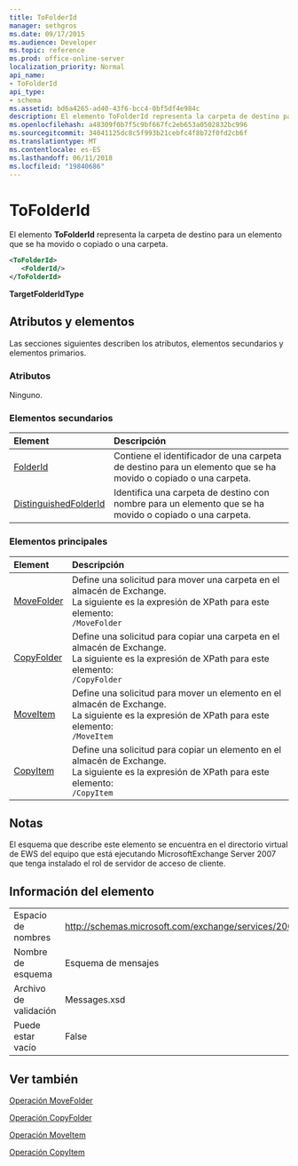 ```yaml
---
title: ToFolderId
manager: sethgros
ms.date: 09/17/2015
ms.audience: Developer
ms.topic: reference
ms.prod: office-online-server
localization_priority: Normal
api_name:
- ToFolderId
api_type:
- schema
ms.assetid: bd6a4265-ad40-43f6-bcc4-0bf5df4e984c
description: El elemento ToFolderId representa la carpeta de destino para un elemento que se ha movido o copiado o una carpeta.
ms.openlocfilehash: a48309f0b7f5c9bf667fc2eb653a0502832bc996
ms.sourcegitcommit: 34041125dc8c5f993b21cebfc4f8b72f0fd2cb6f
ms.translationtype: MT
ms.contentlocale: es-ES
ms.lasthandoff: 06/11/2018
ms.locfileid: "19840686"
---
```

# <a name="tofolderid"></a>ToFolderId

El elemento **ToFolderId** representa la carpeta de destino para un elemento que se ha movido o copiado o una carpeta. 
  
```xml
<ToFolderId>
   <FolderId/>
</ToFolderId>
```

 **TargetFolderIdType**
## <a name="attributes-and-elements"></a>Atributos y elementos

Las secciones siguientes describen los atributos, elementos secundarios y elementos primarios.
  
### <a name="attributes"></a>Atributos

Ninguno.
  
### <a name="child-elements"></a>Elementos secundarios

|**Element**|**Descripción**|
|:-----|:-----|
|[FolderId](folderid.md) <br/> |Contiene el identificador de una carpeta de destino para un elemento que se ha movido o copiado o una carpeta.  <br/> |
|[DistinguishedFolderId](distinguishedfolderid.md) <br/> |Identifica una carpeta de destino con nombre para un elemento que se ha movido o copiado o una carpeta.  <br/> |
   
### <a name="parent-elements"></a>Elementos principales

|**Element**|**Descripción**|
|:-----|:-----|
|[MoveFolder](movefolder.md) <br/> |Define una solicitud para mover una carpeta en el almacén de Exchange.  <br/> La siguiente es la expresión de XPath para este elemento:  <br/>  `/MoveFolder` <br/> |
|[CopyFolder](copyfolder.md) <br/> |Define una solicitud para copiar una carpeta en el almacén de Exchange.  <br/> La siguiente es la expresión de XPath para este elemento:  <br/>  `/CopyFolder` <br/> |
|[MoveItem](moveitem.md) <br/> |Define una solicitud para mover un elemento en el almacén de Exchange.  <br/> La siguiente es la expresión de XPath para este elemento:  <br/>  `/MoveItem` <br/> |
|[CopyItem](copyitem.md) <br/> |Define una solicitud para copiar un elemento en el almacén de Exchange.  <br/> La siguiente es la expresión de XPath para este elemento:  <br/>  `/CopyItem` <br/> |
   
## <a name="remarks"></a>Notas

El esquema que describe este elemento se encuentra en el directorio virtual de EWS del equipo que está ejecutando MicrosoftExchange Server 2007 que tenga instalado el rol de servidor de acceso de cliente.
  
## <a name="element-information"></a>Información del elemento

|||
|:-----|:-----|
|Espacio de nombres  <br/> |http://schemas.microsoft.com/exchange/services/2006/messages  <br/> |
|Nombre de esquema  <br/> |Esquema de mensajes  <br/> |
|Archivo de validación  <br/> |Messages.xsd  <br/> |
|Puede estar vacío  <br/> |False  <br/> |
   
## <a name="see-also"></a>Ver también



[Operación MoveFolder](movefolder-operation.md)
  
[Operación CopyFolder](copyfolder-operation.md)
  
[Operación MoveItem](moveitem-operation.md)
  
[Operación CopyItem](copyitem-operation.md)

